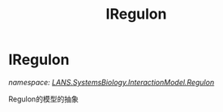 ﻿---
title: IRegulon
---

# IRegulon
_namespace: [LANS.SystemsBiology.InteractionModel.Regulon](N-LANS.SystemsBiology.InteractionModel.Regulon.html)_

Regulon的模型的抽象




